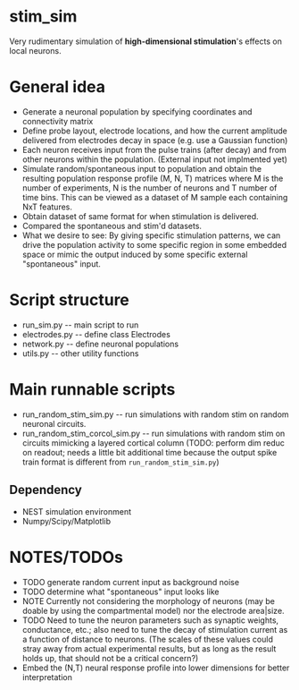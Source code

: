 # stim_sim

Very rudimentary simulation of __high-dimensional stimulation__'s effects on local neurons.

# General idea
- Generate a neuronal population by specifying coordinates and connectivity matrix
- Define probe layout, electrode locations, and how the current amplitude delivered from electrodes decay in space (e.g. use a Gaussian function)
- Each neuron receives input from the pulse trains (after decay) and from other neurons within the population. (External input not implmented yet)
- Simulate random/spontaneous input to population and obtain the resulting population response profile (M, N, T) matrices where M is the number of experiments, N is the number of neurons and T number of time bins. This can be viewed as a dataset of M sample each containing NxT features.
- Obtain dataset of same format for when stimulation is delivered.
- Compared the spontaneous and stim'd datasets.
- What we desire to see: By giving specific stimulation patterns, we can drive the population activity to some specific region in some embedded space or mimic the output induced by some specific external "spontaneous" input.

# Script structure
- run_sim.py    -- main script to run
- electrodes.py -- define class Electrodes
- network.py    -- define neuronal populations
- utils.py      -- other utility functions
# Main runnable scripts
- run_random_stim_sim.py        -- run simulations with random stim on random neuronal circuits.
- run_random_stim_corcol_sim.py -- run simulations with random stim on circuits mimicking a layered cortical column (TODO: perform dim reduc on readout; needs a little bit additional time because the output spike train format is different from `run_random_stim_sim.py`)


## Dependency
- NEST simulation environment
- Numpy/Scipy/Matplotlib

# NOTES/TODOs
- TODO generate random current input as background noise
- TODO determine what "spontaneous" input looks like
- NOTE Currently not considering the morphology of neurons (may be doable by using the compartmental model) nor the electrode area|size.
- TODO Need to tune the neuron parameters such as synaptic weights, conductance, etc.; also need to tune the decay of stimulation current as a function of distance to neurons. (The scales of these values could stray away from actual experimental results, but as long as the result holds up, that should not be a critical concern?)
- Embed the (N,T) neural response profile into lower dimensions for better interpretation
